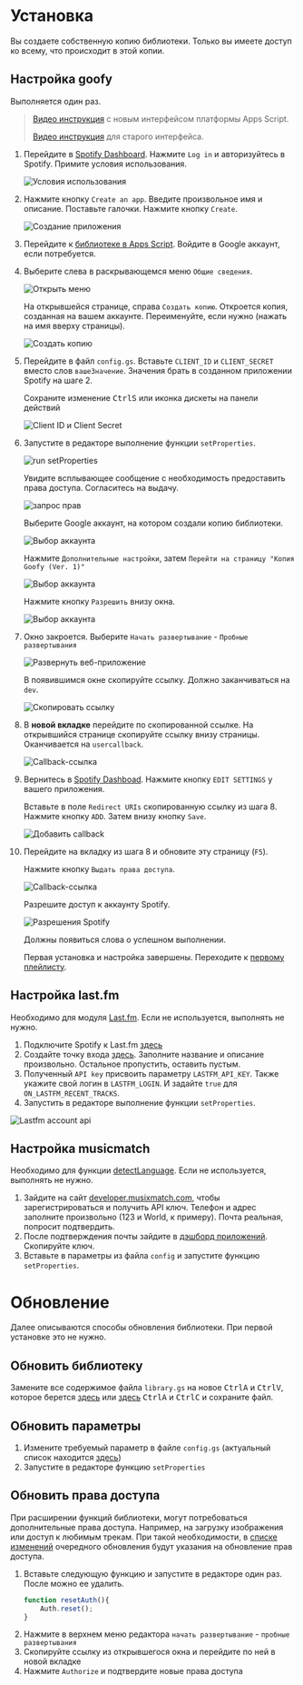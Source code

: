 # Установка

Вы создаете собственную копию библиотеки. Только вы имеете доступ ко всему, что происходит в этой копии. 

## Настройка goofy

Выполняется один раз. 
> [Видео инструкция](https://drive.google.com/file/d/1yhI8sfBVAyhn5RUUtOxKLiYSgdIF9Ts9/view) с новым интерфейсом платформы Apps Script. 
> 
> [Видео инструкция](https://drive.google.com/file/d/13I_E9g5x_Gb-G-KANmzUxLgDv-bPkQsu/view) для старого интерфейса.

1. Перейдите в [Spotify Dashboard](https://developer.spotify.com/dashboard/). Нажмите `Log in` и авторизуйтесь в Spotify. Примите условия использования.

   ![Условия использования](/img/install-step-dashboard-term.png ':size=40%')

2. Нажмите кнопку `Create an app`. Введите произвольное имя и описание. Поставьте галочки. Нажмите кнопку `Create`.

   ![Создание приложения](/img/install-step-create-app.png ':size=40%')

3. Перейдите к [библиотеке в Apps Script](https://script.google.com/d/1DnC4H7yjqPV2unMZ_nmB-1bDSJT9wQUJ7Wq-ijF4Nc7Fl3qnbT0FkPSr/edit?usp=sharing). Войдите в Google аккаунт, если потребуется.

4. Выберите слева в раскрывающемся меню `Общие сведения`. 

   ![Открыть меню](/img/general-property.gif ':size=60%')

   На открывшейся странице, справа `Создать копию`. Откроется копия, созданная на вашем аккаунте. Переименуйте, если нужно (нажать на имя вверху страницы).
   
    ![Создать копию](/img/install-step-copy.png)

5. Перейдите в файл `config.gs`. Вставьте `CLIENT_ID` и `CLIENT_SECRET` вместо слов `вашеЗначение`. Значения брать в созданном приложении Spotify на шаге 2.

   Сохраните изменение <kbd>Ctrl</kbd><kbd>S</kbd> или иконка дискеты на панели действий

   ![Client ID и Client Secret](/img/install-step-client-id2.png)

6. Запустите в редакторе выполнение функции `setProperties`. 

   ![run setProperties](/img/install-run-setProperties.png)

   Увидите всплывающее сообщение с необходимость предоставить права доступа. Согласитесь на выдачу.

   ![запрос прав](/img/install-permission-request.png ':size=50%')

   Выберите Google аккаунт, на котором создали копию библиотеки.

   ![Выбор аккаунта](/img/install-step-account.png)

   Нажмите `Дополнительные настройки`, затем `Перейти на страницу "Копия Goofy (Ver. 1)"`

   ![Выбор аккаунта](/img/install-step-warning.png ':size=50%')

   Нажмите кнопку `Разрешить` внизу окна.

   ![Выбор аккаунта](/img/install-step-grant-permissions.png)

7. Окно закроется. Выберите `Начать развертывание` - `Пробные развертывания`

   ![Развернуть веб-приложение](/img/install-step-webapp.png ':size=40%')

   В появившимся окне скопируйте ссылку. Должно заканчиваться на `dev`.

   ![Скопировать ссылку](/img/install-step-link.png)

8. В **новой вкладке** перейдите по скопированной ссылке. На открывшийся странице скопируйте ссылку внизу страницы. Оканчивается на `usercallback`.

   ![Callback-ссылка](/img/install-step-callback-link.png)

9. Вернитесь в [Spotify Dashboad](https://developer.spotify.com/dashboard/). Нажмите кнопку `EDIT SETTINGS` у вашего приложения.
    
    Вставьте в поле `Redirect URIs` скопированную ссылку из шага 8. Нажмите кнопку `ADD`. Затем внизу кнопку `Save`.
    
    ![Добавить callback](/img/install-step-dashboard-redirect.png ':size=50%')

10. Перейдите на вкладку из шага 8 и обновите эту страницу (`F5`).

    Нажмите кнопку `Выдать права доступа`.

    ![Callback-ссылка](/img/install-step-callback-link.png)

    Разрешите доступ к аккаунту Spotify.

    ![Разрешения Spotify](/img/install-step-grant-spotify.png)

    Должны появиться слова о успешном выполнении.

    Первая установка и настройка завершены. Переходите к [первому плейлисту](/first-playlist).

## Настройка last.fm

Необходимо для модуля [Last.fm](/func?id=lastfm). Если не используется, выполнять не нужно. 

1. Подключите Spotify к Last.fm [здесь](https://www.last.fm/settings/applications)
2. Создайте точку входа [здесь](https://www.last.fm/api/account/create). Заполните название и описание произвольно. Остальное пропустить, оставить пустым.
3. Полученный `API key` присвоить параметру `LASTFM_API_KEY`. Также укажите свой логин в `LASTFM_LOGIN`. И задайте `true` для `ON_LASTFM_RECENT_TRACKS`.
4. Запустить в редакторе выполнение функции `setProperties`.

![Lastfm account api](/img/lastfm_account_api3.png)

## Настройка musicmatch

Необходимо для функции [detectLanguage](/func?id=detectlanguage). Если не используется, выполнять не нужно. 

1. Зайдите на сайт [developer.musixmatch.com](https://developer.musixmatch.com/signup), чтобы зарегистрироваться и получить API ключ. Телефон и адрес заполните произвольно (123 и World, к примеру). Почта реальная, попросит подтвердить.  
2. После подтверждения почты зайдите в [дэшборд приложений](https://developer.musixmatch.com/admin/applications). Скопируйте ключ.  
3. Вставьте в параметры из файла `config` и запустите функцию `setProperties`.

# Обновление

Далее описываются способы обновления библиотеки. При первой установке это не нужно.

## Обновить библиотеку

Замените все содержимое файла `library.gs` на новое <kbd>Ctrl</kbd><kbd>A</kbd> и <kbd>Ctrl</kbd><kbd>V</kbd>, которое берется [здесь](https://github.com/Chimildic/goofy/blob/main/library.js) или [здесь](https://script.google.com/d/1DnC4H7yjqPV2unMZ_nmB-1bDSJT9wQUJ7Wq-ijF4Nc7Fl3qnbT0FkPSr/edit?usp=sharing) <kbd>Ctrl</kbd><kbd>A</kbd> и <kbd>Ctrl</kbd><kbd>C</kbd> и сохраните файл.

## Обновить параметры

1. Измените требуемый параметр в файле `config.gs` (актуальный список находится [здесь](https://github.com/Chimildic/goofy/blob/main/config.js))
2. Запустите в редакторе функцию `setProperties`

## Обновить права доступа

При расширении функций библиотеки, могут потребоваться дополнительные права доступа. Например, на загрузку изображения или доступ к любимым трекам. При такой необходимости, в [списке изменений](/changelog.md) очередного обновления будут указания на обновление прав доступа.

1. Вставьте следующую функцию и запустите в редакторе один раз. После можно ее удалить.
    ```js
    function resetAuth(){
        Auth.reset();
    }
    ```
2. Нажмите в верхнем меню редактора `начать развертывание` - `пробные развертывания`
3. Скопируйте ссылку из открывшегося окна и перейдите по ней в новой вкладке
4. Нажмите `Authorize` и подтвердите новые права доступа
